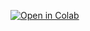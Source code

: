 [![Open in Colab](https://colab.research.google.com/assets/colab-badge.svg)](https://colab.research.google.com/github/YichenShen0103/CUMCM-25C/blob/main/data_explore.ipynb)